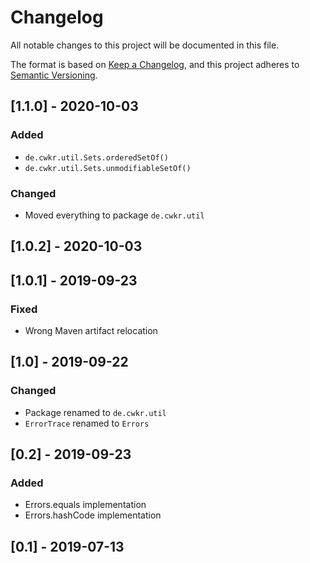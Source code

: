 # Changelog

All notable changes to this project will be documented in this file.

The format is based on [Keep a Changelog](https://keepachangelog.com/en/1.0.0/),
and this project adheres to [Semantic Versioning](https://semver.org/spec/v2.0.0.html).


## [1.1.0] - 2020-10-03

### Added

- `de.cwkr.util.Sets.orderedSetOf()`
- `de.cwkr.util.Sets.unmodifiableSetOf()`

### Changed

- Moved everything to package `de.cwkr.util`


## [1.0.2] - 2020-10-03


## [1.0.1] - 2019-09-23

### Fixed

- Wrong Maven artifact relocation


## [1.0] - 2019-09-22

### Changed

- Package renamed to `de.cwkr.util`
- `ErrorTrace` renamed to `Errors`


## [0.2] - 2019-09-23

### Added

- Errors.equals implementation
- Errors.hashCode implementation


## [0.1] - 2019-07-13
